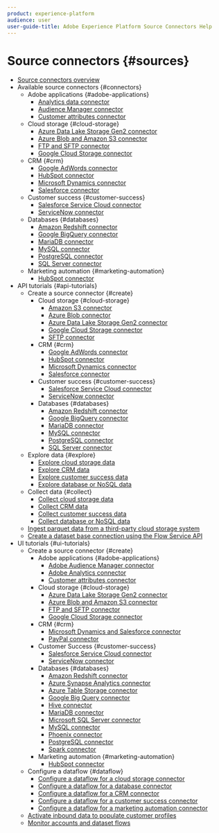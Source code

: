 ```yaml
---
product: experience-platform
audience: user
user-guide-title: Adobe Experience Platform Source Connectors Help
---
```


# Source connectors {#sources}

- [Source connectors overview](home.md)
- Available source connectors {#connectors}
  - Adobe applications {#adobe-applications}
    - [Analytics data connector](connectors/adobe-applications/analytics.md)
    - [Audience Manager connector](connectors/adobe-applications/audience-manager.md)
    - [Customer attributes connector](connectors/adobe-applications/customer-attributes.md)
  - Cloud storage {#cloud-storage}
    - [Azure Data Lake Storage Gen2 connector](connectors/cloud-storage/adls-gen2.md)
    - [Azure Blob and Amazon S3 connector](connectors/cloud-storage/blob-s3.md)
    - [FTP and SFTP connector](connectors/cloud-storage/ftp-sftp.md)
    - [Google Cloud Storage connector](connectors/cloud-storage/google-cloud-storage.md)
  - CRM {#crm}
    - [Google AdWords connector](connectors/crm/adwords.md)
    - [HubSpot connector](connectors/crm/hubspot.md)
    - [Microsoft Dynamics connector](connectors/crm/ms-dynamics.md)
    - [Salesforce connector](connectors/crm/salesforce.md)
  - Customer success {#customer-success}
    - [Salesforce Service Cloud connector](connectors/customer-success/salesforce-service-cloud.md)
    - [ServiceNow connector](connectors/customer-success/servicenow.md)
  - Databases {#databases}
    - [Amazon Redshift connector](connectors/databases/redshift.md)
    - [Google BigQuery connector](connectors/databases/bigquery.md)
    - [MariaDB connector](connectors/databases/mariadb.md)
    - [MySQL connector](connectors/databases/mysql.md)
    - [PostgreSQL connector](connectors/databases/postgres.md)
    - [SQL Server connector](connectors/databases/sql-server.md)
  - Marketing automation {#marketing-automation}
    - [HubSpot connector](connectors/marketing-automation/hubspot.md)
- API tutorials {#api-tutorials}
  - Create a source connector {#create}
    - Cloud storage {#cloud-storage}
      - [Amazon S3 connector](tutorials/api/create/cloud-storage/s3.md)
      - [Azure Blob connector](tutorials/api/create/cloud-storage/blob.md)
      - [Azure Data Lake Storage Gen2 connector](tutorials/api/create/cloud-storage/google.md)
      - [Google Cloud Storage connector](tutorials/api/create/cloud-storage/s3.md)
      - [SFTP connector](tutorials/api/create/cloud-storage/sftp.md)
    - CRM {#crm}
      - [Google AdWords connector](tutorials/api/create/crm/adwords.md)
      - [HubSpot connector](tutorials/api/create/crm/hubspot.md)
      - [Microsoft Dynamics connector](tutorials/api/create/crm/ms-dynamics.md)
      - [Salesforce connector](tutorials/api/create/crm/salesforce.md)
    - Customer success {#customer-success}
      - [Salesforce Service Cloud connector](tutorials/api/create/customer-success/salesforce-service-cloud.md)
      - [ServiceNow connector](tutorials/api/create/customer-success/servicenow.md)
    - Databases {#databases}
      - [Amazon Redshift connector](tutorials/api/create/databases/redshift.md)
      - [Google BigQuery connector](tutorials/api/create/databases/bigquery.md)
      - [MariaDB connector](tutorials/api/create/databases/mariadb.md)
      - [MySQL connector](tutorials/api/create/databases/mysql.md)
      - [PostgreSQL connector](tutorials/api/create/databases/postgres.md)
      - [SQL Server connector](tutorials/api/create/databases/sql-server.md)
  - Explore data {#explore}
    - [Explore cloud storage data](tutorials/api/explore/cloud-storage.md)
    - [Explore CRM data](tutorials/api/explore/crm.md)
    - [Explore customer success data](tutorials/api/explore/customer-success.md)
    - [Explore database or NoSQL data](tutorials/api/explore/database-nosql.md)
  - Collect data {#collect}
    - [Collect cloud storage data](tutorials/api/collect/cloud-storage.md)
    - [Collect CRM data](tutorials/api/collect/crm.md)
    - [Collect customer success data](tutorials/api/collect/customer-success.md)
    - [Collect database or NoSQL data](tutorials/api/collect/database-nosql.md)
  - [Ingest parquet data from a third-party cloud storage system](tutorials/api/create-dataset-base-connection.md)
  - [Create a dataset base connection using the Flow Service API](tutorials/api/cloud-storage-parquet.md)
- UI tutorials {#ui-tutorials}
  - Create a source connector {#create}
    - Adobe applications {#adobe-applications}
      - [Adobe Audience Manager connector](tutorials/ui/create/adobe-applications/analytics.md)
      - [Adobe Analytics connector](tutorials/ui/create/adobe-applications/audience-manager.md)
      - [Customer attributes connector](tutorials/ui/create/adobe-applications/customer-attributes.md)
    - Cloud storage {#cloud-storage}
      - [Azure Data Lake Storage Gen2 connector](tutorials/ui/create/cloud-storage/adls-gen2.md)
      - [Azure Blob and Amazon S3 connector](tutorials/ui/create/cloud-storage/blob-s3.md)
      - [FTP and SFTP connector](tutorials/ui/create/cloud-storage/ftp-sftp.md)
      - [Google Cloud Storage connector](tutorials/ui/create/cloud-storage/google-cloud-storage.md)
    - CRM {#crm}
      - [Microsoft Dynamics and Salesforce connector](tutorials/ui/create/crm/dynamics-salesforce.md)
      - [PayPal connector](tutorials/ui/create/crm/paypal.md)
    - Customer Success {#customer-success}
      - [Salesforce Service Cloud connector](tutorials/ui/create/customer-success/salesforce-service-cloud.md)
      - [ServiceNow connector](tutorials/ui/create/customer-success/servicenow.md)
    - Databases {#databases}
      - [Amazon Redshift connector](tutorials/ui/create/databases/redshift.md)
      - [Azure Synapse Analytics connector](tutorials/ui/create/databases/synapse-analytics.md)
      - [Azure Table Storage connector](tutorials/ui/create/databases/ats.md)
      - [Google Big Query connector](tutorials/ui/create/databases/bigquery.md)
      - [Hive connector](tutorials/ui/create/databases/hive.md)
      - [MariaDB connector](tutorials/ui/create/databases/mariadb.md)
      - [Microsoft SQL Server connector](tutorials/ui/create/databases/sql-server.md)
      - [MySQL connector](tutorials/ui/create/databases/mysql.md)
      - [Phoenix connector](tutorials/ui/create/databases/phoenix.md)
      - [PostgreSQL connector](tutorials/ui/create/databases/postgres.md)
      - [Spark connector](tutorials/ui/create/databases/spark.md)
    - Marketing automation {#marketing-automation}
      - [HubSpot connector](tutorials/ui/create/marketing-automation/hubspot.md)
  - Configure a dataflow {#dataflow}
      - [Configure a dataflow for a cloud storage connector](tutorials/ui/dataflow/cloud-storage.md)
      - [Configure a dataflow for a database connector](tutorials/ui/dataflow/databases.md)
      - [Configure a dataflow for a CRM connector](tutorials/ui/dataflow/crm.md)
      - [Configure a dataflow for a customer success connector](tutorials/ui/dataflow/customer-success.md)
      - [Configure a dataflow for a marketing automation connector](tutorials/ui/dataflow/marketing-automation.md)
  - [Activate inbound data to populate customer profiles](tutorials/ui/profile.md)
  - [Monitor accounts and dataset flows](tutorials/ui/monitor.md)
